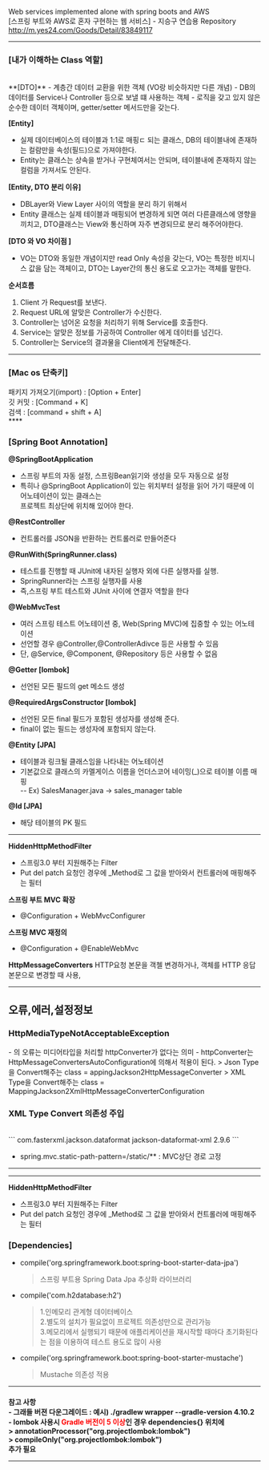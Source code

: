 Web services implemented alone with spring boots and AWS <br>
[스프링 부트와 AWS로 혼자 구현하는 웹 서비스] - 지승구 연습용 Repository<br>
http://m.yes24.com/Goods/Detail/83849117

***
<h3>[내가 이해하는 Class 역할]</h3><br>
**[DTO]**  
- 계층간 데이터 교환을 위한 객체 (VO랑 비슷하지만 다른 개념)
- DB의 데이터를 Service나 Controller 등으로 보낼 떄 사용하는 객체
- 로직을 갖고 있지 않은 순수한 데이터 객체이며, getter/setter 메서드만을 갖는다.

**[Entity]**
- 실제 데이터베이스의 테이블과 1:1로 매핑ㄷ 되는 클래스, DB의 테이블내에 존재하는 컬람만을 속성(필드)으로 가져야한다.
- Entity는 클래스는 상속을 받거나 구현체여서는 안되며, 테이블내에 존재하지 않는 컬럼을 가져서도 안된다.

**[Entity, DTO 분리 이유]**
- DBLayer와 View Layer 사이의 역할을 분리 하기 위해서
- Entity 클래스는 실제 테이블과 매핑되어 변경하게 되면 여러 다른클래스에 영향을 끼치고, DTO클래스는 View와 통신하며 자주 변경되므로 분리 해주어야한다.

**[DTO 와 VO 차이점 ]**
- VO는 DTO와 동일한 개념이지만 read Only 속성을 갖는다, VO는 특정한 비지니스 값을 담는 객체이고, DTO는 Layer간의 통신 용도로 오고가는 객체를 말한다.

**순서흐름**
1. Client 가 Request를 보낸다.
2. Request URL에 알맞은 Controller가 수신한다.
3. Controller는 넘어온 요청을 처리하기 위해 Service를 호출한다.
4. Service는 알맞은 정보를 가공하여 Controller 에게 데이터를 넘긴다.
5. Controller는 Service의 결과물을 Client에게 전달해준다.
***
<h3>[Mac os 단축키]</h3> <p>
패키지 가져오기(import) : [Option + Enter]<br>
깃 커밋 : [Command + K]<br>
검색 : [command + shift + A] <br>
****
<h3>[Spring Boot Annotation]</h4></p>

**@SpringBootApplication<br>**

- 스프링 부트의 자동 설정, 스프링Bean읽기와 생성을 모두 자동으로 설정<br>
- 특히나 @SpringBoot Application이 있는 위치부터 설정을 읽어 가기 때문에 이 어노테이션이 있는 클래스는<br>
    프로젝트 최상단에 위치해 있어야 한다.

**@RestController**<br>
-  컨트롤러를 JSON을 반환하는 컨트롤러로 만들어준다

**@RunWith(SpringRunner.class)**<br>
-   테스트를 진행할 때 JUnit에 내자된 실행자 외에 다른 실행자를 실행.
-   SpringRunner라는 스프링 실행자를 사용
-   즉,스프링 부트 테스트와 JUnit 사이에 연결자 역할을 한다

**@WebMvcTest** 
- 여러 스프링 테스트 어노테이션 중, Web(Spring MVC)에 집중할 수 있는 어노테이션
- 선언할 경우 @Controller,@ControllerAdivce 등은 사용할 수 있음
- 단, @Service, @Component, @Repository 등은 사용할 수 없음

**@Getter [lombok]**
- 선언된 모든 필드의 get 메소드 생성

**@RequiredArgsConstructor [lombok]**
- 선언된 모든 final 필드가 포함된 생성자를 생성해 준다.
- final이 없는 필드는 생성자에 포함되지 않는다. 

**@Entity [JPA]**
- 테이블과 링크될 클래스임을 나타내는 어노테이션 
- 기본값으로 클래스의 카멜게이스 이름을 언더스코어 네이밍(_)으로 테이블 이름 매핑<br>
-- Ex) SalesManager.java -> sales_manager table

**@Id [JPA]**
 - 해당 테이블의 PK 필드
***
**HiddenHttpMethodFilter**
- 스프링3.0 부터 지원해주는 Filter
- Put del patch 요청인 경우에 _Method로 그 값을 받아와서 컨트롤러에 매핑해주는 필터

**스프링 부트 MVC 확장**
- @Configuration + WebMvcConfigurer

**스프링 MVC 재정의**
- @Configuration + @EnableWebMvc

**HttpMessageConverters**
HTTP요청 본문을 객첼 변경하거나, 객체를 HTTP 응답 본문으로 변경할 때 사용,

***
<h2>오류,에러,설정정보</h2>

<h3> HttpMediaTypeNotAcceptableException </h3>
 - 의 오류는 미디어타입을 처리할 httpConverter가 없다는 의미 
 - httpConverter는 HttpMessageConvertersAutoConfiguration에 의해서 적용이 된다.
 > Json Type을 Convert해주는 class = appingJackson2HttpMessageConverter
 > XML Type을 Convert해주는 class = MappingJackson2XmlHttpMessageConverterConfiguration

<h3>XML Type Convert 의존성 주입 </h3>
<br>
```
         <dependency>          
            <groupId>com.fasterxml.jackson.dataformat</groupId>
            <artifactId>jackson-dataformat-xml</artifactId>
            <version>2.9.6</version>
        </dependency>
```

- spring.mvc.static-path-pattern=/static/** : MVC상단 경로 고정
***
***

**HiddenHttpMethodFilter**
 - 스프링3.0 부터 지원해주는 Filter
 - Put del patch 요청인 경우에 _Method로 그 값을 받아와서 컨트롤러에 매핑해주는 필터


<h3> [Dependencies] </h3> 
 
 - compile('org.springframework.boot:spring-boot-starter-data-jpa') <br>
    > 스프링 부트용 Spring Data Jpa 추상화 라이브러리
 - compile('com.h2database:h2')<br>
   > 1.인메모리 관계형 데이터베이스 <br>
   >  2.별도의 설치가 필요없이 프로젝트 의존성만으로 관리가능 <br>
   > 3.메모리에서 실행되기 때문에 애플리케이션을 재시작할 때마다 초기화된다는 점을 이용하여 테스트 용도로 많이 사용 <br>
 - compile('org.springframework.boot:spring-boot-starter-mustache')
    > Mustache 의존성 적용 
***
<h4>참고 사항<br>
- 그래들 버젼 다운그레이드 : 예시) ./gradlew wrapper --gradle-version 4.10.2<br>
- lombok 사용시 <span style="color:red">Gradle 버전이 5 이상</span>인 경우 dependencies{} 위치에 <br>
  > annotationProcessor("org.projectlombok:lombok") <br>
  > compileOnly("org.projectlombok:lombok") <br>
  추가 필요

***

